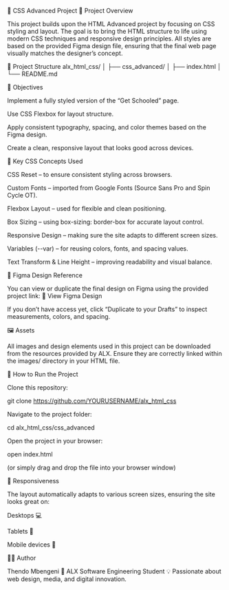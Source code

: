 🎨 CSS Advanced Project
📘 Project Overview

This project builds upon the HTML Advanced project by focusing on CSS styling and layout.
The goal is to bring the HTML structure to life using modern CSS techniques and responsive design principles.
All styles are based on the provided Figma design file, ensuring that the final web page visually matches the designer’s concept.

🧩 Project Structure
alx_html_css/
│
├── css_advanced/
│   ├── index.html
│   └── README.md

🎯 Objectives

Implement a fully styled version of the “Get Schooled” page.

Use CSS Flexbox for layout structure.

Apply consistent typography, spacing, and color themes based on the Figma design.

Create a clean, responsive layout that looks good across devices.

🧠 Key CSS Concepts Used

CSS Reset – to ensure consistent styling across browsers.

Custom Fonts – imported from Google Fonts (Source Sans Pro and Spin Cycle OT).

Flexbox Layout – used for flexible and clean positioning.

Box Sizing – using box-sizing: border-box for accurate layout control.

Responsive Design – making sure the site adapts to different screen sizes.

Variables (--var) – for reusing colors, fonts, and spacing values.

Text Transform & Line Height – improving readability and visual balance.

🧩 Figma Design Reference

You can view or duplicate the final design on Figma using the provided project link:
🔗 View Figma Design

If you don’t have access yet, click “Duplicate to your Drafts” to inspect measurements, colors, and spacing.

🖼️ Assets

All images and design elements used in this project can be downloaded from the resources provided by ALX.
Ensure they are correctly linked within the images/ directory in your HTML file.

🧱 How to Run the Project

Clone this repository:

git clone https://github.com/YOURUSERNAME/alx_html_css


Navigate to the project folder:

cd alx_html_css/css_advanced


Open the project in your browser:

open index.html


(or simply drag and drop the file into your browser window)

📱 Responsiveness

The layout automatically adapts to various screen sizes, ensuring the site looks great on:

Desktops 💻

Tablets 📱

Mobile devices 📲

🧑‍💻 Author

Thendo Mbengeni
📍 ALX Software Engineering Student
💡 Passionate about web design, media, and digital innovation.